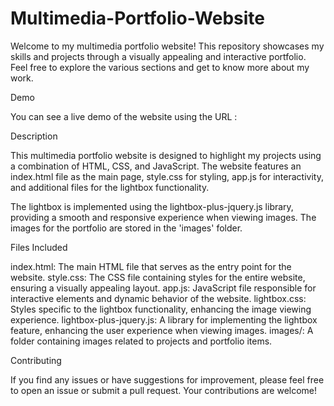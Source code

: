 # Multimedia-Portfolio-Website
Welcome to my multimedia portfolio website! This repository showcases my skills and projects through a visually appealing and interactive portfolio. Feel free to explore the various sections and get to know more about my work.

Demo

You can see a live demo of the website using the URL : 

Description

This multimedia portfolio website is designed to highlight my projects using a combination of HTML, CSS, and JavaScript. The website features an index.html file as the main page, style.css for styling, app.js for interactivity, and additional files for the lightbox functionality.

The lightbox is implemented using the lightbox-plus-jquery.js library, providing a smooth and responsive experience when viewing images. The images for the portfolio are stored in the 'images' folder.

Files Included

index.html: The main HTML file that serves as the entry point for the website.
style.css: The CSS file containing styles for the entire website, ensuring a visually appealing layout.
app.js: JavaScript file responsible for interactive elements and dynamic behavior of the website.
lightbox.css: Styles specific to the lightbox functionality, enhancing the image viewing experience.
lightbox-plus-jquery.js: A library for implementing the lightbox feature, enhancing the user experience when viewing images.
images/: A folder containing images related to projects and portfolio items.

Contributing

If you find any issues or have suggestions for improvement, please feel free to open an issue or submit a pull request. Your contributions are welcome!
